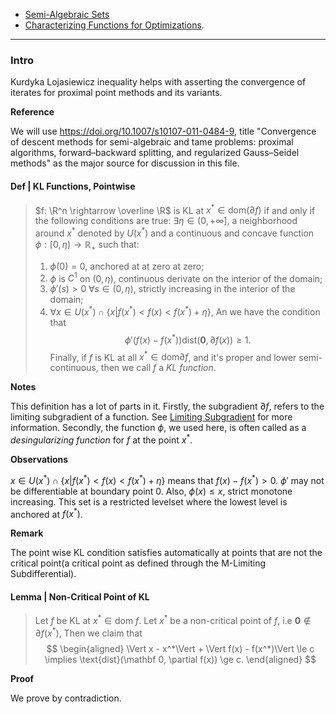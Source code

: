 - [Semi-Algebraic Sets](../Background/Semi-Algebraic%20Sets.md)
- [Characterizing Functions for Optimizations](Characterizing%20Functions%20for%20Optimizations.md). 

---
### **Intro**

Kurdyka Lojasiewicz inequality helps with asserting the convergence of iterates for proximal point methods and its variants. 


**Reference**

We will use https://doi.org/10.1007/s10107-011-0484-9, title "Convergence of descent methods for semi-algebraic and tame problems: proximal algorithms, forward–backward splitting, and regularized Gauss–Seidel methods" as the major source for discussion in this file. 

#### **Def | KL Functions, Pointwise**
> $f: \R^n \rightarrow \overline \R$ is KL at $x^* \in \text{dom}(\partial f)$ if and only if the following conditions are true: 
> $\exists \eta \in (0, + \infty]$, a neighborhood around $x^*$ denoted by $U(x^*)$ and a continuous and concave function $\phi : [0, \eta) \rightarrow \mathbb R_+$ such that: 
> 1. $\phi(0) = 0$, anchored at at zero at zero; 
> 2. $\phi$ is $C^1$ on $(0, \eta)$, continuous derivate on the interior of the domain;
> 3. $\phi'(s) > 0 \; \forall s \in (0, \eta)$, strictly increasing in the interior of the domain;
> 4. $\forall x \in U(x^*) \cap \{x | f(x^*) < f(x) < f(x^*) + \eta\}$, 
> An we have the condition that 
> $$
>   \phi'(f(x) - f(x^*))\text{dist}(\mathbf 0, \partial f(x)) \ge 1. 
> $$
> Finally, if $f$ is KL at all $x^* \in \text{dom}\partial f$, and it's proper and lower semi-continuous, then we call $f$ a *KL function*. 

**Notes**

This definition has a lot of parts in it. 
Firstly, the subgradient $\partial f$, refers to the limiting subgradient of a function. 
See [Limiting Subgradient](../Non-Smooth%20Calculus/Limiting%20Subgradient.md) for more information. 
Secondly, the function $\phi$, we used here, is often called as a *desingularizing function* for $f$ at the point $x^*$. 

**Observations**

$x \in U(x^*) \cap \{x | f(x^*) < f(x) < f(x^*) + \eta\}$ means that $f(x) - f(x^*) > 0$. 
$\phi'$ may not be differentiable at boundary point $0$. 
Also, $\phi(x) \le x$, strict monotone increasing. 
This set is a restricted levelset where the lowest level is anchored at $f(x^*)$. 


**Remark**

The point wise KL condition satisfies automatically at points that are not the critical point(a critical point as defined through the M-Limiting Subdifferential). 



#### **Lemma | Non-Critical Point of KL**
> Let $f$ be KL at $x^* \in \text{dom }f$. 
> Let $x^*$ be a non-critical point of $f$, i.e $\mathbf 0 \not\in \partial f(x^*)$, 
> Then we claim that 
> $$
> \begin{aligned}
>     \Vert x - x^*\Vert + 
>     \Vert f(x) - f(x^*)\Vert \le c \implies 
>     \text{dist}(\mathbf 0, \partial f(x)) \ge c. 
> \end{aligned}
> $$

**Proof**

We prove by contradiction. 
